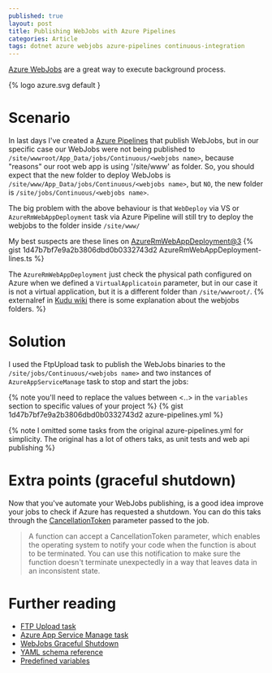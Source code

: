 ```yaml
---
published: true
layout: post
title: Publishing WebJobs with Azure Pipelines
categories: Article
tags: dotnet azure webjobs azure-pipelines continuous-integration
---
```


[Azure WebJobs](https://docs.microsoft.com/en-US/azure/app-service/webjobs-sdk-get-started) are a great way to execute background process. 

{% logo azure.svg default }

# Scenario
In last days I've created a [Azure Pipelines](https://azure.microsoft.com/pt-br/services/devops/pipelines/) that publish WebJobs, but in our specific case our WebJobs were not being published to `/site/wwwroot/App_Data/jobs/Continuous/<webjobs name>`, because "reasons" our root web app is using '/site/www' as folder. So, you should expect that the new folder to deploy WebJobs is `/site/www/App_Data/jobs/Continuous/<webjobs name>`, but `NO`, the new folder is `/site/jobs/Continuous/<webjobs name>`.

The big problem with the above behaviour is that `WebDeploy` via VS or  `AzureRmWebAppDeployment` task via Azure Pipeline will still try to deploy the webjobs to the folder inside `/site/www/`

My best suspects are these lines on [AzureRmWebAppDeployment@3](https://github.com/microsoft/azure-pipelines-tasks/blob/master/Tasks/AzureRmWebAppDeploymentV3/azurermwebappdeployment.ts#L73)
{% gist 1d47b7bf7e9a2b3806dbd0b0332743d2 AzureRmWebAppDeployment-lines.ts %}

The `AzureRmWebAppDeployment` just check the physical path configured on Azure when we defined a `VirtualApplicatoin` parameter, but in our case it is not a virtual application, but it is a different folder than `/site/wwwroot/`.
{% externalref in [Kudu wiki](https://github.com/projectkudu/kudu/wiki/WebJobs) there is some explanation about the webjobs folders. %}

# Solution
I used the FtpUpload task to publish the WebJobs binaries to the `/site/jobs/Continuous/<webjobs name>` and two instances of `AzureAppServiceManage` task to stop and start the jobs:

{% note you'll need to replace the values between <..> in the `variables` section to specific values of your project %}
{% gist 1d47b7bf7e9a2b3806dbd0b0332743d2 azure-pipelines.yml %}


{% note I omitted some tasks from the original azure-pipelines.yml for simplicity. The original has a lot of others taks, as unit tests and web api publishing %}


# Extra points (graceful shutdown)
Now that you've automate your WebJobs publishing, is a good idea improve your jobs to check if Azure has requested a shutdown. You can do this taks through the [CancellationToken](https://docs.microsoft.com/en-us/azure/azure-functions/functions-dotnet-class-library#cancellation-tokens) parameter passed to the job.

> A function can accept a CancellationToken parameter, which enables the operating system to notify your code when the function is about to be terminated. You can use this notification to make sure the function doesn't terminate unexpectedly in a way that leaves data in an inconsistent state.

# Further reading
* [FTP Upload task](https://docs.microsoft.com/en-us/azure/devops/pipelines/tasks/utility/ftp-upload?view=azure-devops)
* [Azure App Service Manage task](https://docs.microsoft.com/en-us/azure/devops/pipelines/tasks/deploy/azure-app-service-manage?view=azure-devops)
* [WebJobs Graceful Shutdown](http://blog.amitapple.com/post/2014/05/webjobs-graceful-shutdown)
* [YAML schema reference](https://docs.microsoft.com/en-us/azure/devops/pipelines/yaml-schema?view=azure-devops&tabs=schema)
* [Predefined variables](https://docs.microsoft.com/en-us/azure/devops/pipelines/build/variables?view=azure-devops&tabs=yaml)

